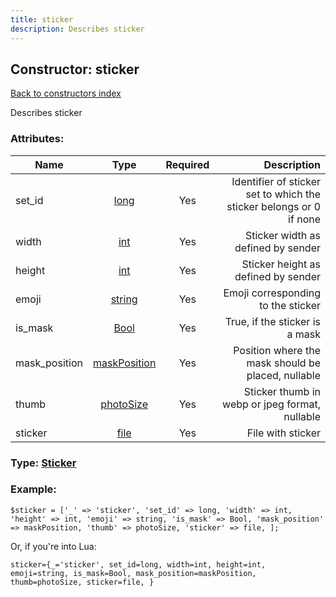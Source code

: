 ```yaml
---
title: sticker
description: Describes sticker
---
```

## Constructor: sticker  
[Back to constructors index](index.md)



Describes sticker

### Attributes:

| Name     |    Type       | Required | Description |
|----------|:-------------:|:--------:|------------:|
|set\_id|[long](../types/long.md) | Yes|Identifier of sticker set to which the sticker belongs or 0 if none|
|width|[int](../types/int.md) | Yes|Sticker width as defined by sender|
|height|[int](../types/int.md) | Yes|Sticker height as defined by sender|
|emoji|[string](../types/string.md) | Yes|Emoji corresponding to the sticker|
|is\_mask|[Bool](../types/Bool.md) | Yes|True, if the sticker is a mask|
|mask\_position|[maskPosition](../types/maskPosition.md) | Yes|Position where the mask should be placed, nullable|
|thumb|[photoSize](../types/photoSize.md) | Yes|Sticker thumb in webp or jpeg format, nullable|
|sticker|[file](../types/file.md) | Yes|File with sticker|



### Type: [Sticker](../types/Sticker.md)


### Example:

```
$sticker = ['_' => 'sticker', 'set_id' => long, 'width' => int, 'height' => int, 'emoji' => string, 'is_mask' => Bool, 'mask_position' => maskPosition, 'thumb' => photoSize, 'sticker' => file, ];
```  

Or, if you're into Lua:  


```
sticker={_='sticker', set_id=long, width=int, height=int, emoji=string, is_mask=Bool, mask_position=maskPosition, thumb=photoSize, sticker=file, }

```


